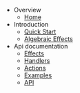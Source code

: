 * Overview
    * [Home](/)
* Introduction
    * [Quick Start](quick-start.md)
    * [Algebraic Effects](algeff.md)
* Api documentation
    * [Effects](effects.md)
    * [Handlers](handlers.md)
    * [Actions](actions.md)
    * [Examples](examples.md)
    * [API](api.md)